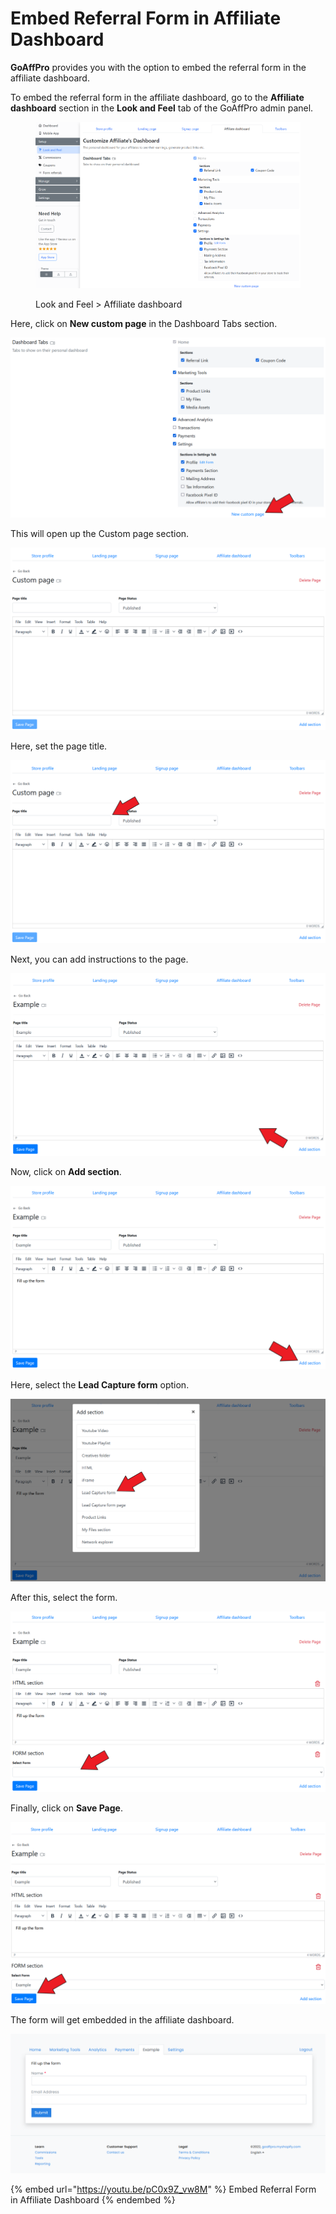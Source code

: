 # Embed Referral Form in Affiliate Dashboard

**GoAffPro** provides you with the option to embed the referral form in the affiliate dashboard.

To embed the referral form in the affiliate dashboard, go to the **Affiliate dashboard** section in the **Look and Feel** tab of the GoAffPro admin panel.

<figure><img src="../../../.gitbook/assets/image (3505).png" alt=""><figcaption><p>Look and Feel > Affiliate dashboard</p></figcaption></figure>

Here, click on **New custom page** in the Dashboard Tabs section.

![Click on New custom page](<../../../.gitbook/assets/Screenshot 2022-08-02 025839.png>)

This will open up the Custom page section.

![Custom page](<../../../.gitbook/assets/image (1738).png>)

Here, set the page title.

![Set the page title](<../../../.gitbook/assets/Screenshot 2022-08-02 030042.png>)

Next, you can add instructions to the page.

![Add instructions](<../../../.gitbook/assets/Screenshot 2022-08-02 031159.png>)

Now, click on **Add section**.

![Click on Add section](<../../../.gitbook/assets/Screenshot 2022-08-02 031333.png>)

Here, select the **Lead Capture form** option.

![Select Lead Capture form option](<../../../.gitbook/assets/Screenshot 2022-08-02 031446.png>)

After this, select the form.&#x20;

![Select the form](<../../../.gitbook/assets/Screenshot 2022-08-02 031620.png>)

Finally, click on **Save Page**.

![Click on Save Page](<../../../.gitbook/assets/Screenshot 2022-08-02 031733.png>)

The form will get embedded in the affiliate dashboard.

![](<../../../.gitbook/assets/image (1365).png>)

{% embed url="https://youtu.be/pC0x9Z_vw8M" %}
Embed Referral Form in Affiliate Dashboard
{% endembed %}
